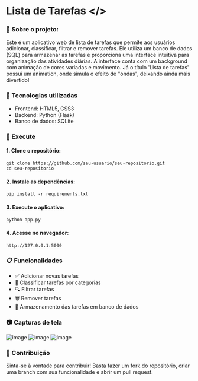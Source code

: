 # Lista de Tarefas </>

### 📌 Sobre o projeto:
Este é um aplicativo web de lista de tarefas que permite aos usuários adicionar, classificar, filtrar e remover tarefas. Ele utiliza um banco de dados (SQL) para armazenar as tarefas e proporciona uma interface intuitiva para organização das atividades diárias. 
A interface conta com um background com animação de cores variadas e movimento. Já o título 'Lista de tarefas' possui um animation, onde simula o efeito de "ondas", deixando ainda mais divertido!

### 🚀 Tecnologias utilizadas
- Frontend: HTML5, CSS3
- Backend: Python (Flask)
- Banco de dados: SQLite

### 🔧 Execute 
#### 1. Clone o repositório:
```git clone https://github.com/seu-usuario/seu-repositorio.git ```  
```cd seu-repositorio```
#### 2. Instale as dependências:
```pip install -r requirements.txt```
#### 3. Execute o aplicativo:
```python app.py```
#### 4. Acesse no navegador:
```http://127.0.0.1:5000```

### 📋 Funcionalidades
- ✅ Adicionar novas tarefas
- 🎨 Classificar tarefas por categorias
- 🔍 Filtrar tarefas
- 🗑️ Remover tarefas
- 📂 Armazenamento das tarefas em banco de dados

### 📷 Capturas de tela
![image](https://github.com/user-attachments/assets/b8970ece-9a15-4fa8-a3db-8f2d8cc0336d)
![image](https://github.com/user-attachments/assets/4579c246-f183-4d15-87a9-76441a07a2de)
![image](https://github.com/user-attachments/assets/da3c3eb6-c805-40cb-8248-ddb9427cd90b)





### 🤝 Contribuição
Sinta-se à vontade para contribuir! Basta fazer um fork do repositório, criar uma branch com sua funcionalidade e abrir um pull request.
